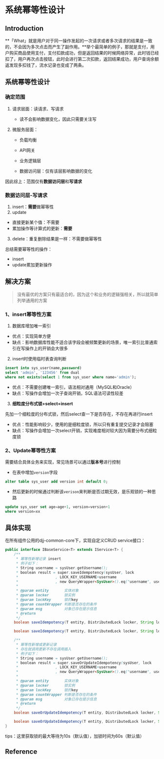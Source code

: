 # 系统幂等性设计

## Introduction

**「What」就是用户对于同一操作发起的一次请求或者多次请求的结果是一致的，不会因为多次点击而产生了副作用。**举个最简单的例子，那就是支付，用户购买商品使用支付，支付扣款成功，但是返回结果的时候网络异常，此时钱已经扣了，用户再次点击按钮，此时会进行第二次扣款，返回结果成功，用户查询余额返发现多扣钱了，流水记录也变成了两条。

## 系统幂等性设计

### 确定范围

1. 请求层面：读请求、写请求
   - 读不会影响数据变化，因此只需要关注写

2. 微服务层面：

   - 负载均衡

   - API网关

   - 业务逻辑层

   - 数据访问层：仅有该层影响数据的变化

因此综上：范围仅有**数据访问层**和**写请求**

### 数据访问层-写请求

1. insert：**需要**做幂等性
2. update

- 直接更新某个值：不需要
- 累加操作等计算式的更新：**需要**

3. delete：重复删除结果是一样：不需要做幂等性

总结需要幂等性的操作：

- insert
- update累加更新操作

## 解决方案

> 没有最优的方案只有最适合的，因为这个和业务的逻辑强相关，所以就简单列举通用的方案

### 1、insert幂等性方案

1. 数据库增加唯一索引

- 优点：实现简单方便
- 缺点：影响数据库性能不适合该字段会被频繁更新的场景，唯一索引比普通索引在写操作上的开销会大很多

2. insert时使用临时表查询判断

```SQL
insert into sys_user(name,password)
select 'admin', '123456' from dual
where not exists(select 1 from sys_user where name='admin');
```

- 优点：不需要创建唯一索引，语法相对通用（MySQL和Oracle）
- 缺点：写操作会增加一次子查询开销，SQL语法可读性较差

3. **细粒度分布式锁+select+insert**

先加一个细粒度的分布式锁，然后select查一下是否存在，不存在再进行insert

- 优点：性能影响较少，使用的是细粒度锁，所以只有重复提交记录才会阻塞
- 缺点：写操作会增加一次select开销，实现难度相对较大因为需要分布式细粒度锁

### 2、Update幂等性方案

需要结合具体业务来实现，常见场景可以通过**版本号**进行控制

- 在表中增加`version`字段

```sql
alter table sys_user add version int default 0;
```

- 然后更新的时候通过判断该`verison`来判断是否过期无效，是乐观锁的一种思路

```sql
update sys_user set age=age+1, version=version+1
where version=xx
```

## 具体实现

在所有组件公用的djj-common-core下，实现自定义CRUD service接口：

```java
public interface IBaseService<T> extends IService<T> {
    /**
     * 幂等性新增记录 insert
     * 例子如下：
     * String username = sysUser.getUsername();
     * boolean result = super.saveIdempotency(sysUser, lock
     *                 , LOCK_KEY_USERNAME+username
     *                 , new QueryWrapper<SysUser>().eq("username", username));
     *
     * @param entity       实体对象
     * @param locker       锁实例
     * @param lockKey      锁的key
     * @param countWrapper 判断是否存在的条件
     * @param msg          对象已存在提示信息
     * @return
     */
    boolean saveIdempotency(T entity, DistributedLock locker, String lockKey, Wrapper<T> countWrapper, String msg) throws Exception;

    boolean saveIdempotency(T entity, DistributedLock locker, String lockKey, Wrapper<T> countWrapper) throws Exception;

    /**
     * 幂等性新增或更新记录
     * 存在就调用更新不存在调用插入
     * 例子如下：
     * String username = sysUser.getUsername();
     * boolean result = super.saveOrUpdateIdempotency(sysUser, lock
     *                 , LOCK_KEY_USERNAME+username
     *                 , new QueryWrapper<SysUser>().eq("username", username));
     *
     * @param entity       实体对象
     * @param locker       锁实例
     * @param lockKey      锁的key
     * @param countWrapper 判断是否存在的条件
     * @param msg          对象已存在提示信息
     * @return
     */
    boolean saveOrUpdateIdempotency(T entity, DistributedLock locker, String lockKey, Wrapper<T> countWrapper, String msg) throws Exception;

    boolean saveOrUpdateIdempotency(T entity, DistributedLock locker, String lockKey, Wrapper<T> countWrapper) throws Exception;
}
```

tips：这里获取锁的最大等待为10s（默认值），加锁时间为60s（默认值）

## Reference